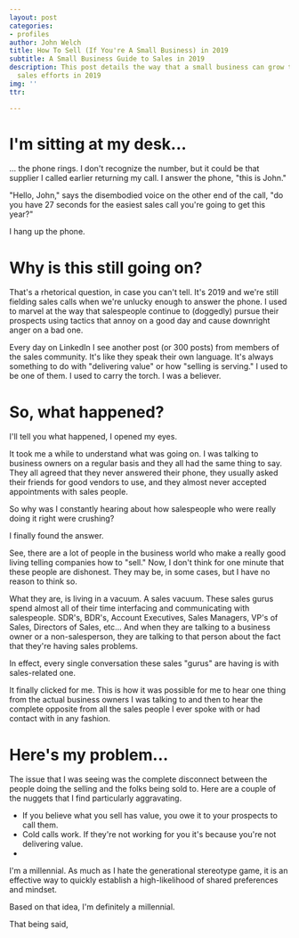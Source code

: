 ```yaml
---
layout: post
categories:
- profiles
author: John Welch
title: How To Sell (If You're A Small Business) in 2019
subtitle: A Small Business Guide to Sales in 2019
description: This post details the way that a small business can grow through effective
  sales efforts in 2019
img: ''
ttr: 

---
```

# I'm sitting at my desk...

... the phone rings. I don't recognize the number, but it could be that supplier I called earlier returning my call. I answer the phone, "this is John."

"Hello, John," says the disembodied voice on the other end of the call, "do you have 27 seconds for the easiest sales call you're going to get this year?"

I hang up the phone. 

# Why is this still going on? 

That's a rhetorical question, in case you can't tell. It's 2019 and we're still fielding sales calls when we're unlucky enough to answer the phone. I used to marvel at the way that salespeople continue to (doggedly) pursue their prospects using tactics that annoy on a good day and cause downright anger on a bad one. 

Every day on LinkedIn I see another post (or 300 posts) from members of the sales community. It's like they speak their own language. It's always something to do with "delivering value" or how "selling is serving." I used to be one of them. I used to carry the torch. I was a believer. 

# So, what happened?

I'll tell you what happened, I opened my eyes. 

It took me a while to understand what was going on. I was talking to business owners on a regular basis and they all had the same thing to say. They all agreed that they never answered their phone, they usually asked their friends for good vendors to use, and they almost never accepted appointments with sales people. 

So why was I constantly hearing about how salespeople who were really doing it right were crushing? 

I finally found the answer. 

See, there are a lot of people in the business world who make a really good living telling companies how to "sell." Now, I don't think for one minute that these people are dishonest. They may be, in some cases, but I have no reason to think so. 

What they are, is living in a vacuum. A sales vacuum. These sales gurus spend almost all of their time interfacing and communicating with salespeople. SDR's, BDR's, Account Executives, Sales Managers, VP's of Sales, Directors of Sales, etc... And when they are talking to a business owner or a non-salesperson, they are talking to that person about the fact that they're having sales problems. 

In effect, every single conversation these sales "gurus" are having is with sales-related one. 

It finally clicked for me. This is how it was possible for me to hear one thing from the actual business owners I was talking to and then to hear the complete opposite from all the sales people I ever spoke with or had contact with in any fashion. 

# Here's my problem...

The issue that I was seeing was the complete disconnect between the people doing the selling and the folks being sold to. Here are a couple of the nuggets that I find particularly aggravating.

* If you believe what you sell has value, you owe it to your prospects to call them. 
* Cold calls work. If they're not working for you it's because you're not delivering value. 
* 

I'm a millennial. As much as I hate the generational stereotype game, it is an effective way to quickly establish a high-likelihood of shared preferences and mindset. 

Based on that idea, I'm definitely a millennial.

That being said, 
